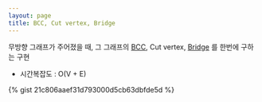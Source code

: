 ```yaml
---
layout: page
title: BCC, Cut vertex, Bridge
---
```


무방향 그래프가 주어졌을 때, 그 그래프의 [BCC](https://en.wikipedia.org/wiki/Biconnected_component), Cut vertex, [Bridge](https://en.wikipedia.org/wiki/Bridge_(graph_theory)) 를 한번에 구하는 구현

  * 시간복잡도 : O(V + E)

{% gist 21c806aaef31d793000d5cb63dbfde5d %}
